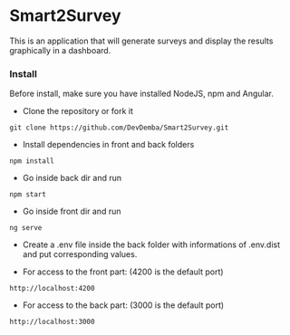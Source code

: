 # Smart2Survey

This is an application that will generate surveys and display the results graphically in a dashboard.

### Install
Before install, make sure you have installed NodeJS, npm and Angular.
* Clone the repository or fork it

``` 
git clone https://github.com/DevDemba/Smart2Survey.git 
```

* Install dependencies in front and back folders

```
npm install
```

* Go inside back dir and run

``` 
npm start
```

* Go inside front dir and run 

```
ng serve
```

* Create a .env file inside the back folder with informations of .env.dist and put corresponding values.

* For access to the front part: (4200 is the default port)

```
http://localhost:4200
```

* For access to the back part: (3000 is the default port)
```
http://localhost:3000
````